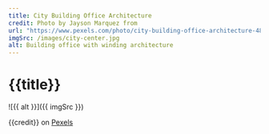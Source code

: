 ```yaml
---
title: City Building Office Architecture
credit: Photo by Jayson Marquez from
url: "https://www.pexels.com/photo/city-building-office-architecture-4850412/"
imgSrc: /images/city-center.jpg
alt: Building office with winding architecture
---
```


# {{title}}

![{{ alt }}]({{ imgSrc }})

{{credit}} on [Pexels]({{url}})
